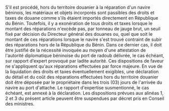 S'il est procédé, hors du territoire douanier à la
réparation d'un navire béninois, les matériaux et objets incorporés sont
passibles des droits et taxes de douane comme s'ils étaient importés
directement en République du Bénin. Toutefois, il y a exonération de
tous droits et taxes lorsque le montant des réparations n'excède pas,
par tonneau de jauge brut, un seuil fixé par décision du Directeur
général des douanes ou, quel que soit le montant de ces réparations
lorsque le navire s'est trouvé contraint de subir des réparations hors
de la République du Bénin. Dans ce dernier cas, il doit être justifié de
la nécessité invoquée au moyen d'une attestation de l'autorité
diplomatique béninoise du port de radoub délivrée, le cas échéant, sur
rapport d'expert provoqué par ladite autorité. Ces dispositions de
faveur ne s'appliquent qu'aux réparations effectuées par force majeure.
En vue de la liquidation des droits et taxes éventuellement exigibles,
une déclaration du détail et du coût des réparations effectuées hors du
territoire douanier doit être déposée par le propriétaire dans les trois
(03) jours de l'arrivée du navire au port d'attache.
Le rapport d'expertise susmentionné, le cas échéant, est annexé à la
déclaration.
Les dispositions prévues aux alinéas 1, 2 et 3 du présent article
peuvent être suspendues par décret pris en Conseil des ministres.